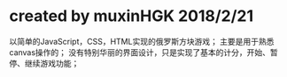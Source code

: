 # created by muxinHGK 2018/2/21

以简单的JavaScript，CSS，HTML实现的俄罗斯方块游戏；
主要是用于熟悉canvas操作的；
没有特别华丽的界面设计，只是实现了基本的计分，开始、暂停、继续游戏功能；